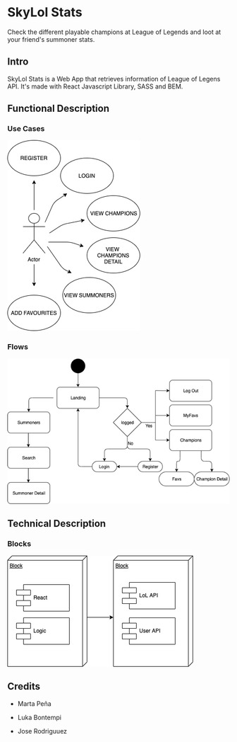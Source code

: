 # SkyLol Stats

Check the different playable champions at League of Legends and loot at your friend's summoner stats.

## Intro

SkyLol Stats is a Web App that retrieves information of League of Legens API. 
It's made with React Javascript Library, SASS and BEM. 

## Functional Description

### Use Cases

![Use Cases](./use-cases.png)

### Flows

![Flows](./flows.png)

## Technical Description

### Blocks

![Blocks](./blocks.png)

## Credits

- Marta Peña

- Luka Bontempi

- Jose Rodriguuez